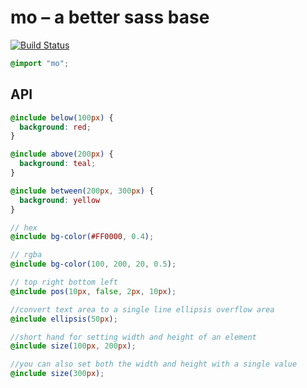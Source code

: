mo – a better sass base
===============

[![Build Status](https://travis-ci.org/samccone/mo.png)](https://travis-ci.org/samccone/mo)

```scss
@import "mo";
```


API
-----------


```scss
@include below(100px) {
  background: red;
}

@include above(200px) {
  background: teal;
}

@include between(200px, 300px) {
  background: yellow
}

// hex
@include bg-color(#FF0000, 0.4);

// rgba
@include bg-color(100, 200, 20, 0.5);

// top right bottom left
@include pos(10px, false, 2px, 10px);

//convert text area to a single line ellipsis overflow area
@include ellipsis(50px);

//short hand for setting width and height of an element
@include size(100px, 200px);

//you can also set both the width and height with a single value
@include size(300px);
```

